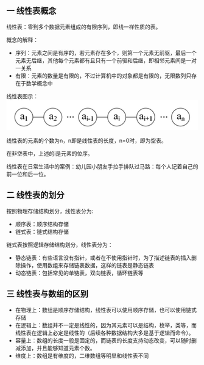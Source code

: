 ## 一 线性表概念 

线性表：零到多个数据元素组成的有限序列，即线一样性质的表。 

概念的解释：
- 序列：元素之间是有序的，若元素存在多个，则第一个元素无前驱，最后一个元素无后继，其他每个元素都有且只有一个前驱和后继，即相邻元素间是一对一关系  
- 有限：元素的数量是有限的，不过计算机中的对象都是有限的，无限数列只存在于数学概念中 

线性表图示：
![](../../images/algorithm/list-1.png)

线性表的元素的个数为n，n即是线性表的长度，n=0时，即为空表。  

在非空表中，上述的i是元素的位序。  

线性表在日常生活中的案例：幼儿园小朋友手拉手排队过马路：每个人记着自己的前一位和后一位。  

## 二 线性表的划分

按照物理存储结构划分，线性表分为:
- 顺序表：顺序结构存储
- 链式表：链式结构存储

链式表按照逻辑存储结构划分，线性表分为：
- 静态链表：有些语言没有指针，或者在不使用指针时，为了描述链表的插入删除操作，使用数组来存储链表数据，这样的链表是静态链表
- 动态链表：包括常见的单链表，双向链表，循环链表等

## 三 线性表与数组的区别

- 在物理上：数组是顺序存储结构，线性表可以使用顺序存储，也可以使用链式存储
- 在逻辑上：数组并不一定是线性的，因为其元素可以是结构，枚举，类等，而线性表在逻辑上必定是线性的（后续各种数据结构大多是基于逻辑而命令）。
- 容量上：数组的长度一般是固定的，而链表的长度支持动态改变，可以随时删减添加，并且能够知道元素个数。
- 维度上：数组是有维度的，二维数组等明显和线性表不同